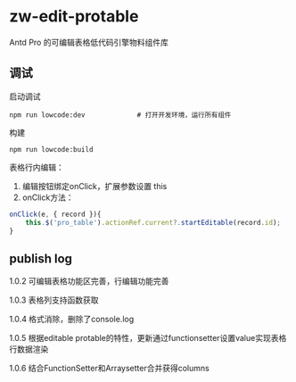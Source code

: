 # zw-edit-protable

Antd Pro 的可编辑表格低代码引擎物料组件库

## 调试
启动调试

```
npm run lowcode:dev             # 打开开发环境，运行所有组件
```

构建

```
npm run lowcode:build
```

表格行内编辑：
1. 编辑按钮绑定onClick，扩展参数设置 this
2. onClick方法：

```JavaScript
onClick(e, { record }){
    this.$('pro_table').actionRef.current?.startEditable(record.id);
}
```


## publish log

1.0.2
可编辑表格功能区完善，行编辑功能完善

1.0.3
表格列支持函数获取

1.0.4
格式消除，删除了console.log

1.0.5
根据editable protable的特性，更新通过functionsetter设置value实现表格行数据渲染

1.0.6
结合FunctionSetter和Arraysetter合并获得columns